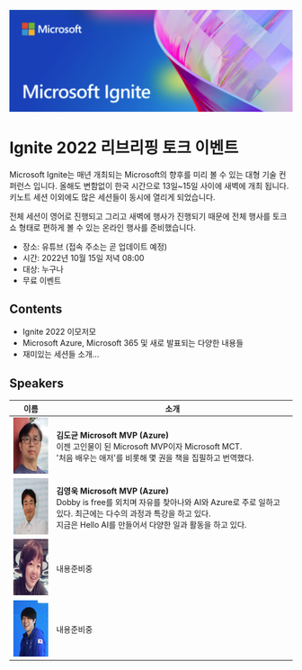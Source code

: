 ![header](../events/images/20221015/header.png)<br>

# Ignite 2022 리브리핑 토크 이벤트

Microsoft Ignite는 매년 개최되는 Microsoft의 향후를 미리 볼 수 있는 대형 기술 컨퍼런스 입니다. 올해도 변함없이 한국 시간으로 13일~15일 사이에 새벽에 개최 됩니다. 키노트 세션 이외에도 많은 세션들이 동시에 열리게 되었습니다. 

 전체 세션이 영어로 진행되고 그리고 새벽에 행사가 진행되기 때문에 전체 행사를 토크쇼 형태로 편하게 볼 수 있는 온라인 행사를 준비했습니다. 

- 장소: 유튜브 (접속 주소는 곧 업데이트 예정)
- 시간: 2022년 10월 15일 저녁 08:00
- 대상: 누구나
- 무료 이벤트

## Contents

- Ignite 2022 이모저모
- Microsoft Azure, Microsoft 365 및 새로 발표되는 다양한 내용들
- 재미있는 세션들 소개... 

## Speakers
|이름|소개|
|--------------------------------------------------------------------------------------------------------------|-----------------------------------------------------------------------------------------------------------------------------------------------------------------|
| <img src = "../events/images/20221015/김도균.png" height = "100" width = "100" > | <b>김도균 Microsoft MVP (Azure)</b><br> 이젠 고인물이 된 Microsoft MVP이자 Microsoft MCT.<br> '처음 배우는 애저'를 비롯해 몇 권을 책을 집필하고 번역했다.|
|<img src="../events/images/20221015/김영욱.png" height="100" width="100">|<b>김영욱 Microsoft MVP (Azure)</b><br> Dobby is free를 외치며 자유를 찾아나와 AI와 Azure로 주로 일하고 있다. 최근에는 다수의 과정과 특강을 하고 있다. <br> 지금은 Hello AI를 만들어서 다양한 일과 활동을 하고 있다.|
|<img src="../events/images/20221015/박은정.jpeg" height="100" width="100">|내용준비중|
|<img src="../events/images/20221015/주신영.png" height="100" width="100">|내용준비중|


